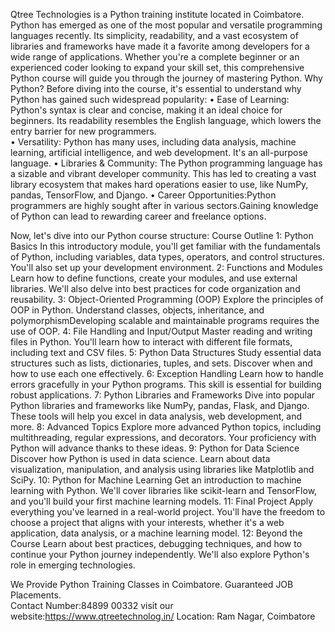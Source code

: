 Qtree Technologies is a Python training institute located in Coimbatore.
Python has emerged as one of the most popular and versatile programming languages recently. Its simplicity, readability, and a vast ecosystem of libraries and frameworks have made it a favorite among developers for a wide range of applications. Whether you're a complete beginner or an experienced coder looking to expand your skill set, this comprehensive Python course will guide you through the journey of mastering Python.
Why Python?
Before diving into the course, it's essential to understand why Python has gained such widespread popularity:
•             Ease of Learning: Python's syntax is clear and concise, making it an ideal choice for beginners. Its readability resembles the English language, which lowers the entry barrier for new programmers.          
•             Versatility: Python has many uses, including data analysis, machine learning, artificial intelligence, and web development. It's an all-purpose language.
•             Libraries & Community: The Python programming language has a sizable and vibrant developer community. This has led to creating a vast library ecosystem that makes hard operations easier to use, like NumPy, pandas, TensorFlow, and Django.
•             Career Opportunities:Python programmers are highly sought after in various sectors.Gaining knowledge of Python can lead to rewarding career and freelance options.
 
Now, let's dive into our Python course structure:
Course Outline
 1: Python Basics
In this introductory module, you'll get familiar with the fundamentals of Python, including variables, data types, operators, and control structures. You'll also set up your development environment.
 2: Functions and Modules
Learn how to define functions, create your modules, and use external libraries. We'll also delve into best practices for code organization and reusability.
 3: Object-Oriented Programming (OOP)
Explore the principles of OOP in Python. Understand classes, objects, inheritance, and polymorphismDeveloping scalable and maintainable programs requires the use of OOP.
 4: File Handling and Input/Output
Master reading and writing files in Python. You'll learn how to interact with different file formats, including text and CSV files.
 5: Python Data Structures
Study essential data structures such as lists, dictionaries, tuples, and sets. Discover when and how to use each one effectively.
 6: Exception Handling
Learn how to handle errors gracefully in your Python programs. This skill is essential for building robust applications.
 7: Python Libraries and Frameworks
Dive into popular Python libraries and frameworks like NumPy, pandas, Flask, and Django. These tools will help you excel in data analysis, web development, and more.
 8: Advanced Topics
Explore more advanced Python topics, including multithreading, regular expressions, and decorators. Your proficiency with Python will advance thanks to these ideas.
9: Python for Data Science
Discover how Python is used in data science. Learn about data visualization, manipulation, and analysis using libraries like Matplotlib and SciPy.
 10: Python for Machine Learning
Get an introduction to machine learning with Python. We'll cover libraries like scikit-learn and TensorFlow, and you'll build your first machine learning models.
 11: Final Project
Apply everything you've learned in a real-world project. You'll have the freedom to choose a project that aligns with your interests, whether it's a web application, data analysis, or a machine learning model.
 12: Beyond the Course
Learn about best practices, debugging techniques, and how to continue your Python journey independently. We'll also explore Python's role in emerging technologies.






 


 


 
We Provide Python Training Classes in Coimbatore. Guaranteed JOB Placements.                              
Contact Number:84899 00332
visit our website:https://www.qtreetechnolog.in/
Location: Ram Nagar, Coimbatore



